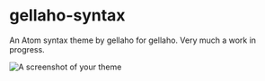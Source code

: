 # gellaho-syntax

An Atom syntax theme by gellaho for gellaho.  Very much a work in progress.

![A screenshot of your theme](http://jamiesgordon.com/images/syntax.png)
